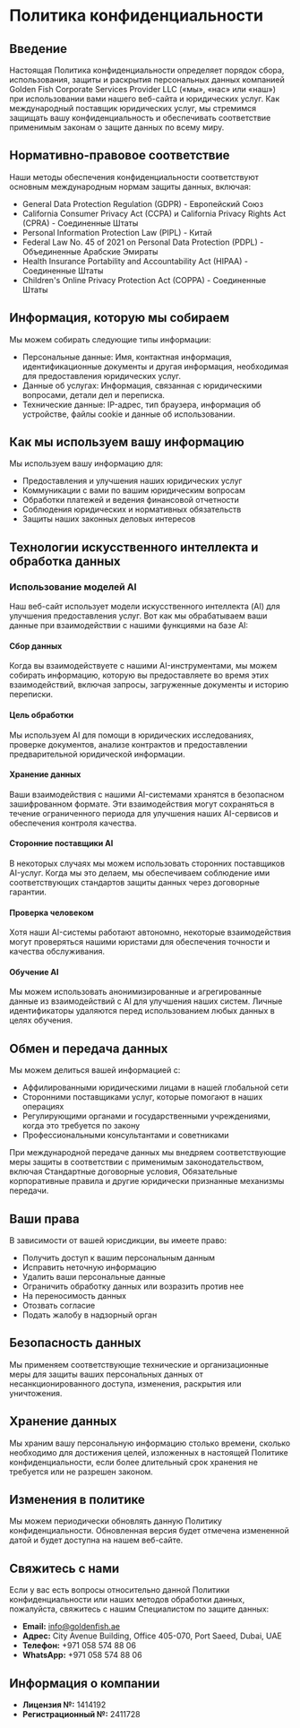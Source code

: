 # Политика конфиденциальности

## Введение

Настоящая Политика конфиденциальности определяет порядок сбора, использования, защиты и раскрытия персональных данных компанией Golden Fish Corporate Services Provider LLC («мы», «нас» или «наш») при использовании вами нашего веб-сайта и юридических услуг. Как международный поставщик юридических услуг, мы стремимся защищать вашу конфиденциальность и обеспечивать соответствие применимым законам о защите данных по всему миру.

## Нормативно-правовое соответствие

Наши методы обеспечения конфиденциальности соответствуют основным международным нормам защиты данных, включая:

- General Data Protection Regulation (GDPR) - Европейский Союз
- California Consumer Privacy Act (CCPA) и California Privacy Rights Act (CPRA) - Соединенные Штаты
- Personal Information Protection Law (PIPL) - Китай
- Federal Law No. 45 of 2021 on Personal Data Protection (PDPL) - Объединенные Арабские Эмираты
- Health Insurance Portability and Accountability Act (HIPAA) - Соединенные Штаты
- Children's Online Privacy Protection Act (COPPA) - Соединенные Штаты

## Информация, которую мы собираем

Мы можем собирать следующие типы информации:

- Персональные данные: Имя, контактная информация, идентификационные документы и другая информация, необходимая для предоставления юридических услуг.
- Данные об услугах: Информация, связанная с юридическими вопросами, детали дел и переписка.
- Технические данные: IP-адрес, тип браузера, информация об устройстве, файлы cookie и данные об использовании.

## Как мы используем вашу информацию

Мы используем вашу информацию для:

- Предоставления и улучшения наших юридических услуг
- Коммуникации с вами по вашим юридическим вопросам
- Обработки платежей и ведения финансовой отчетности
- Соблюдения юридических и нормативных обязательств
- Защиты наших законных деловых интересов

## Технологии искусственного интеллекта и обработка данных

### Использование моделей AI

Наш веб-сайт использует модели искусственного интеллекта (AI) для улучшения предоставления услуг. Вот как мы обрабатываем ваши данные при взаимодействии с нашими функциями на базе AI:

#### Сбор данных

Когда вы взаимодействуете с нашими AI-инструментами, мы можем собирать информацию, которую вы предоставляете во время этих взаимодействий, включая запросы, загруженные документы и историю переписки.

#### Цель обработки

Мы используем AI для помощи в юридических исследованиях, проверке документов, анализе контрактов и предоставлении предварительной юридической информации.

#### Хранение данных

Ваши взаимодействия с нашими AI-системами хранятся в безопасном зашифрованном формате. Эти взаимодействия могут сохраняться в течение ограниченного периода для улучшения наших AI-сервисов и обеспечения контроля качества.

#### Сторонние поставщики AI

В некоторых случаях мы можем использовать сторонних поставщиков AI-услуг. Когда мы это делаем, мы обеспечиваем соблюдение ими соответствующих стандартов защиты данных через договорные гарантии.

#### Проверка человеком

Хотя наши AI-системы работают автономно, некоторые взаимодействия могут проверяться нашими юристами для обеспечения точности и качества обслуживания.

#### Обучение AI

Мы можем использовать анонимизированные и агрегированные данные из взаимодействий с AI для улучшения наших систем. Личные идентификаторы удаляются перед использованием любых данных в целях обучения.

## Обмен и передача данных

Мы можем делиться вашей информацией с:

- Аффилированными юридическими лицами в нашей глобальной сети
- Сторонними поставщиками услуг, которые помогают в наших операциях
- Регулирующими органами и государственными учреждениями, когда это требуется по закону
- Профессиональными консультантами и советниками

При международной передаче данных мы внедряем соответствующие меры защиты в соответствии с применимым законодательством, включая Стандартные договорные условия, Обязательные корпоративные правила и другие юридически признанные механизмы передачи.

## Ваши права

В зависимости от вашей юрисдикции, вы имеете право:

- Получить доступ к вашим персональным данным
- Исправить неточную информацию
- Удалить ваши персональные данные
- Ограничить обработку данных или возразить против нее
- На переносимость данных
- Отозвать согласие
- Подать жалобу в надзорный орган

## Безопасность данных

Мы применяем соответствующие технические и организационные меры для защиты ваших персональных данных от несанкционированного доступа, изменения, раскрытия или уничтожения.

## Хранение данных

Мы храним вашу персональную информацию столько времени, сколько необходимо для достижения целей, изложенных в настоящей Политике конфиденциальности, если более длительный срок хранения не требуется или не разрешен законом.

## Изменения в политике

Мы можем периодически обновлять данную Политику конфиденциальности. Обновленная версия будет отмечена измененной датой и будет доступна на нашем веб-сайте.

## Свяжитесь с нами

Если у вас есть вопросы относительно данной Политики конфиденциальности или наших методов обработки данных, пожалуйста, свяжитесь с нашим Специалистом по защите данных:

- **Email:** info@goldenfish.ae
- **Адрес:** City Avenue Building, Office 405-070, Port Saeed, Dubai, UAE
- **Телефон:** +971 058 574 88 06
- **WhatsApp:** +971 058 574 88 06

## Информация о компании

- **Лицензия №:** 1414192
- **Регистрационный №:** 2411728